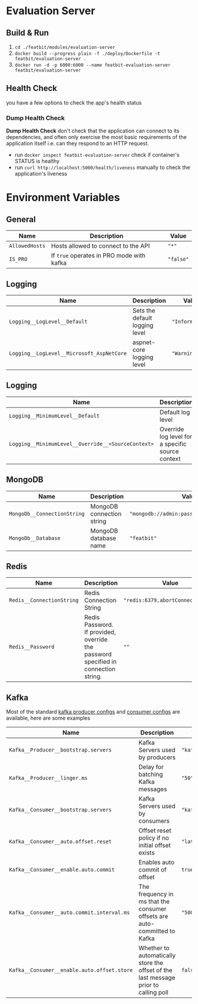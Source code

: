 # Evaluation Server

## Build & Run

1. `cd ./featbit/modules/evaluation-server`
2. `docker build --progress plain -f ./deploy/Dockerfile -t featbit/evaluation-server .`
3. `docker run -d -p 6000:6000 --name featbit-evaluation-server featbit/evaluation-server`

## Health Check

you have a few options to check the app's health status

### Dump Health Check

**Dump Health Check** don't check that the application can connect to its dependencies, and often only exercise the most
basic requirements of the application itself i.e. can they respond to an HTTP request.

- run `docker inspect featbit-evaluation-server` check if container's STATUS is healthy
- run `curl http://localhost:5000/health/liveness` manually to check the application's liveness

# Environment Variables

## General

| Name           | Description                               | Value     |
|----------------|-------------------------------------------|-----------|
| `AllowedHosts` | Hosts allowed to connect to the API       | `"*"`     |
| `IS_PRO`       | If `true` operates in PRO mode with kafka | `"false"` |

## Logging

| Name                                      | Description                    | Value           |
|-------------------------------------------|--------------------------------|-----------------|
| `Logging__LogLevel__Default`              | Sets the default logging level | `"Information"` |
| `Logging__LogLevel__Microsoft_AspNetCore` | aspnet-core logging level      | `"Warning"`     |

## Logging

| Name                                               | Description                                      | Default Value                                                                 |
|----------------------------------------------------|--------------------------------------------------|-------------------------------------------------------------------------------|
| `Logging__MinimumLevel__Default`                   | Default log level                                | `"Information"`                                                               |
| `Logging__MinimumLevel__Override__<SourceContext>` | Override log level for a specific source context | Example: `env "Logging__MinimumLevel__Override__Npgsql.Command=Information" ` |

## MongoDB

| Name                        | Description               | Value                                      |
|-----------------------------|---------------------------|--------------------------------------------|
| `MongoDb__ConnectionString` | MongoDB connection string | `"mongodb://admin:password@mongodb:27017"` |
| `MongoDb__Database`         | MongoDB database name     | `"featbit"`                                |

## Redis

| Name                      | Description                                                                        | Value                             |
|---------------------------|------------------------------------------------------------------------------------|-----------------------------------|
| `Redis__ConnectionString` | Redis Connection String                                                            | `"redis:6379,abortConnect=false"` |
| `Redis__Password`         | Redis Password. If provided, override the password specified in connection string. | `""`                              |

## Kafka

Most of the standard [kafka producer configs](https://kafka.apache.org/documentation/#producerconfigs)
and [consumer configs](https://kafka.apache.org/documentation/#consumerconfigs) are available, here are some examples

| Name                                        | Description                                                                         | Value          |
|---------------------------------------------|-------------------------------------------------------------------------------------|----------------|
| `Kafka__Producer__bootstrap.servers`        | Kafka Servers used by producers                                                     | `"kafka:9092"` |
| `Kafka__Producer__linger.ms`                | Delay for batching Kafka messages                                                   | `"50"`         |
| `Kafka__Consumer__bootstrap.servers`        | Kafka Servers used by consumers                                                     | `"kafka:9092"` |
| `Kafka__Consumer__auto.offset.reset`        | Offset reset policy if no initial offset exists                                     | `"latest"`     |
| `Kafka__Consumer__enable.auto.commit`       | Enables auto commit of offset                                                       | `true`         |
| `Kafka__Consumer__auto.commit.interval.ms`  | The frequency in ms that the consumer offsets are auto-committed to Kafka           | `"5000"`       |
| `Kafka__Consumer__enable.auto.offset.store` | Whether to automatically store the offset of the last message prior to calling poll | `false`        |
